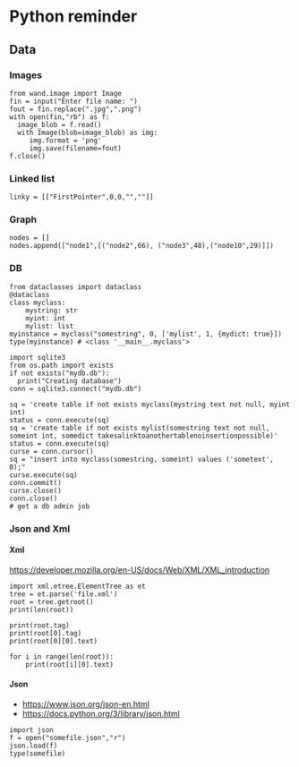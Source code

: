 # Python reminder

## Data

### Images

```
from wand.image import Image
fin = input("Enter file name: ")
fout = fin.replace(".jpg",".png")
with open(fin,"rb") as f:
  image_blob = f.read()
  with Image(blob=image_blob) as img:
     img.format = 'png'
     img.save(filename=fout)
f.close()
```

### Linked list

```
linky = [["FirstPointer",0,0,"",""]]
```

### Graph

```
nodes = []
nodes.append(["node1",[("node2",66), ("node3",48),("node10",29)]])
```

### DB

```
from dataclasses import dataclass
@dataclass
class myclass:
    mystring: str
    myint: int
    mylist: list
myinstance = myclass("somestring", 0, ['mylist', 1, {mydict: true}])
type(myinstance) # <class '__main__.myclass'>

import sqlite3
from os.path import exists
if not exists("mydb.db"):
  print("Creating database")
conn = sqlite3.connect("mydb.db")

sq = 'create table if not exists myclass(mystring text not null, myint int)
status = conn.execute(sq)
sq = 'create table if not exists mylist(somestring text not null, someint int, somedict takesalinktoanothertablenoinsertionpossible)'
status = conn.execute(sq)
curse = conn.cursor()
sq = "insert into myclass(somestring, someint) values ('sometext', 0);"
curse.execute(sq)
conn.commit()
curse.close()
conn.close()
# get a db admin job
```

### Json and Xml

#### Xml

https://developer.mozilla.org/en-US/docs/Web/XML/XML_introduction
```
import xml.etree.ElementTree as et
tree = et.parse('file.xml')
root = tree.getroot()
print(len(root))

print(root.tag)
print(root[0].tag)
print(root[0][0].text)

for i in range(len(root)):
    print(root[i][0].text)
```

#### Json

- https://www.json.org/json-en.html
- https://docs.python.org/3/library/json.html

```
import json
f = open("somefile.json","r")
json.load(f)
type(somefile)
```

